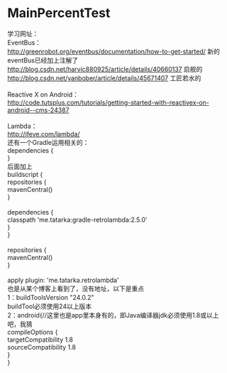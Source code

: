 # MainPercentTest
学习网址：<br>
EventBus：<br>
http://greenrobot.org/eventbus/documentation/how-to-get-started/ 新的eventBus已经加上注解了<br>
http://blog.csdn.net/harvic880925/article/details/40660137 启舰的<br>
http://blog.csdn.net/yanbober/article/details/45671407 工匠若水的<br>
<br>
Reactive X on Android：<br>
http://code.tutsplus.com/tutorials/getting-started-with-reactivex-on-android--cms-24387<br>
<br>
Lambda：<br>
http://ifeve.com/lambda/<br>
还有一个Gradle运用相关的：<br>
dependencies {<br>
}<br>
后面加上<br>
buildscript {<br>
    repositories {<br>
        mavenCentral()<br>
    }<br>
<br>
    dependencies {<br>
        classpath 'me.tatarka:gradle-retrolambda:2.5.0'<br>
    }<br>
}<br>
<br>
repositories {<br>
    mavenCentral()<br>
}<br>
<br>
apply plugin: 'me.tatarka.retrolambda'<br>
也是从某个博客上看到了，没有地址，以下是重点<br>
1：buildToolsVersion "24.0.2"<br>
buildTool必须使用24以上版本<br>
2：android{//这里也是app里本身有的，即Java编译器jdk必须使用1.8或以上吧，我猜<br>
compileOptions {<br>
        targetCompatibility 1.8<br>
        sourceCompatibility 1.8<br>
    }<br>
}<br>
